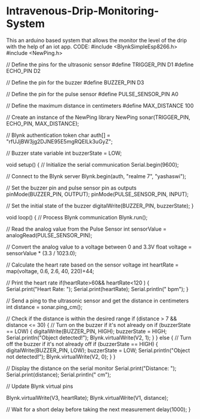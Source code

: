 # Intravenous-Drip-Monitoring-System
This an arduino  based system that allows the monitor the level of the drip with the help of an iot app.
CODE:
#include <BlynkSimpleEsp8266.h>
#include <NewPing.h>

// Define the pins for the ultrasonic sensor
#define TRIGGER_PIN D1
#define ECHO_PIN D2

// Define the pin for the buzzer
#define BUZZER_PIN D3

// Define the pin for the pulse sensor
#define PULSE_SENSOR_PIN A0

// Define the maximum distance in centimeters
#define MAX_DISTANCE 100

// Create an instance of the NewPing library
NewPing sonar(TRIGGER_PIN, ECHO_PIN, MAX_DISTANCE);

// Blynk authentication token
char auth[] = "rfUJjBW3jg2DJNE95E5mgRQEILk3uGyZ";

// Buzzer state variable
int buzzerState = LOW;

void setup() {
  // Initialize the serial communication
  Serial.begin(9600);

  // Connect to the Blynk server
  Blynk.begin(auth, "realme 7", "yashaswi");

  // Set the buzzer pin and pulse sensor pin as outputs
  pinMode(BUZZER_PIN, OUTPUT);
  pinMode(PULSE_SENSOR_PIN, INPUT);

  // Set the initial state of the buzzer
  digitalWrite(BUZZER_PIN, buzzerState);
}

void loop() {
  // Process Blynk communication
  Blynk.run();

  // Read the analog value from the Pulse Sensor
  int sensorValue = analogRead(PULSE_SENSOR_PIN);

  // Convert the analog value to a voltage between 0 and 3.3V
  float voltage = sensorValue * (3.3 / 1023.0);

  // Calculate the heart rate based on the sensor voltage
  int heartRate = map(voltage, 0.6, 2.6, 40, 220)+44;

  // Print the heart rate
 if(heartRate>60&& heartRate<120 )
  {
  Serial.print("Heart Rate: ");
  Serial.print(heartRate);
  Serial.println(" bpm");
  }

  // Send a ping to the ultrasonic sensor and get the distance in centimeters
  int distance = sonar.ping_cm();

  // Check if the distance is within the desired range
  if (distance > 7 && distance <= 30) {
    // Turn on the buzzer if it's not already on
    if (buzzerState == LOW) {
      digitalWrite(BUZZER_PIN, HIGH);
      buzzerState = HIGH;
      Serial.println("Object detected!");
      Blynk.virtualWrite(V2, 1);
    }
  } else {
    // Turn off the buzzer if it's not already off
    if (buzzerState == HIGH) {
      digitalWrite(BUZZER_PIN, LOW);
      buzzerState = LOW;
      Serial.println("Object not detected!");
      Blynk.virtualWrite(V2, 0);
    }
  }

  // Display the distance on the serial monitor
  Serial.print("Distance: ");
  Serial.print(distance);
  Serial.println(" cm");
 
  // Update Blynk virtual pins
 
  Blynk.virtualWrite(V3, heartRate);
  Blynk.virtualWrite(V1, distance);
  

  // Wait for a short delay before taking the next measurement
  delay(1000);
}

